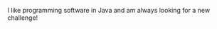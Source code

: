I like programming software in Java and am always looking for a new challenge!
  

<!---
pleek3/pleek3 is a ✨ special ✨ repository because its `README.md` (this file) appears on your GitHub profile.
You can click the Preview link to take a look at your changes.

- 👋 Hi, I’m @pleek3
- 👀 I’m interested in Software Development
- 🌱 I’m currently learning Java
- 📫 How to reach me: 
  - Discord: TeamHardcore#2016

--->
